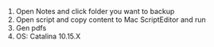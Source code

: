 1. Open Notes and click folder you want to backup
2. Open script and copy content to Mac ScriptEditor and run
3. Gen pdfs
4. OS: Catalina 10.15.X